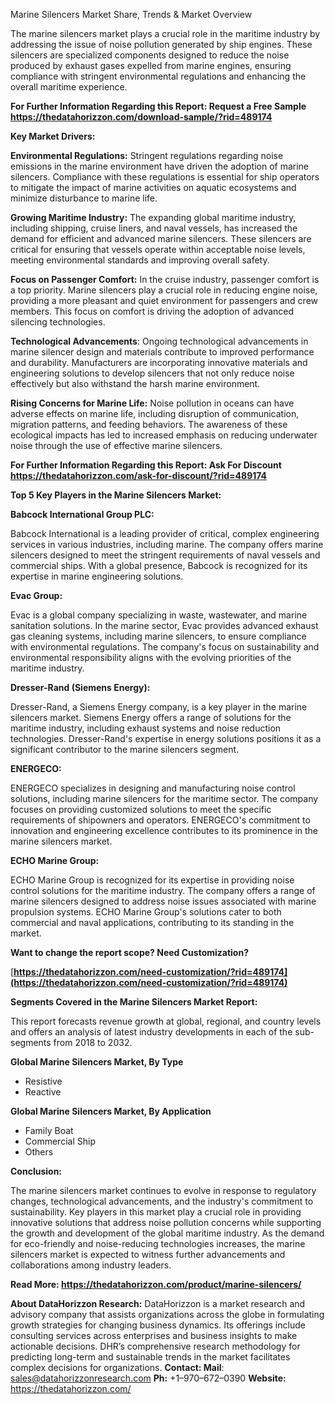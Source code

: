 ﻿Marine Silencers Market Share, Trends & Market Overview

The marine silencers market plays a crucial role in the maritime industry by addressing the issue of noise pollution generated by ship engines. These silencers are specialized components designed to reduce the noise produced by exhaust gases expelled from marine engines, ensuring compliance with stringent environmental regulations and enhancing the overall maritime experience.

**For Further Information Regarding this Report: Request a Free Sample <https://thedatahorizzon.com/download-sample/?rid=489174>** 

**Key Market Drivers:**

**Environmental Regulations:** Stringent regulations regarding noise emissions in the marine environment have driven the adoption of marine silencers. Compliance with these regulations is essential for ship operators to mitigate the impact of marine activities on aquatic ecosystems and minimize disturbance to marine life.

**Growing Maritime Industry:** The expanding global maritime industry, including shipping, cruise liners, and naval vessels, has increased the demand for efficient and advanced marine silencers. These silencers are critical for ensuring that vessels operate within acceptable noise levels, meeting environmental standards and improving overall safety.

**Focus on Passenger Comfort:** In the cruise industry, passenger comfort is a top priority. Marine silencers play a crucial role in reducing engine noise, providing a more pleasant and quiet environment for passengers and crew members. This focus on comfort is driving the adoption of advanced silencing technologies.

**Technological Advancements**: Ongoing technological advancements in marine silencer design and materials contribute to improved performance and durability. Manufacturers are incorporating innovative materials and engineering solutions to develop silencers that not only reduce noise effectively but also withstand the harsh marine environment.

**Rising Concerns for Marine Life:** Noise pollution in oceans can have adverse effects on marine life, including disruption of communication, migration patterns, and feeding behaviors. The awareness of these ecological impacts has led to increased emphasis on reducing underwater noise through the use of effective marine silencers.

**For Further Information Regarding this Report: Ask For Discount <https://thedatahorizzon.com/ask-for-discount/?rid=489174>**  

**Top 5 Key Players in the Marine Silencers Market:**

**Babcock International Group PLC:**

Babcock International is a leading provider of critical, complex engineering services in various industries, including marine. The company offers marine silencers designed to meet the stringent requirements of naval vessels and commercial ships. With a global presence, Babcock is recognized for its expertise in marine engineering solutions.

**Evac Group:**

Evac is a global company specializing in waste, wastewater, and marine sanitation solutions. In the marine sector, Evac provides advanced exhaust gas cleaning systems, including marine silencers, to ensure compliance with environmental regulations. The company's focus on sustainability and environmental responsibility aligns with the evolving priorities of the maritime industry.

**Dresser-Rand (Siemens Energy):**

Dresser-Rand, a Siemens Energy company, is a key player in the marine silencers market. Siemens Energy offers a range of solutions for the maritime industry, including exhaust systems and noise reduction technologies. Dresser-Rand's expertise in energy solutions positions it as a significant contributor to the marine silencers segment.

**ENERGECO:**

ENERGECO specializes in designing and manufacturing noise control solutions, including marine silencers for the maritime sector. The company focuses on providing customized solutions to meet the specific requirements of shipowners and operators. ENERGECO's commitment to innovation and engineering excellence contributes to its prominence in the marine silencers market.

**ECHO Marine Group:**

ECHO Marine Group is recognized for its expertise in providing noise control solutions for the maritime industry. The company offers a range of marine silencers designed to address noise issues associated with marine propulsion systems. ECHO Marine Group's solutions cater to both commercial and naval applications, contributing to its standing in the market.

**Want to change the report scope? Need Customization?**

[**https://thedatahorizzon.com/need-customization/?rid=489174](https://thedatahorizzon.com/need-customization/?rid=489174)** 

**Segments Covered in the Marine Silencers Market Report:**

This report forecasts revenue growth at global, regional, and country levels and offers an analysis of latest industry developments in each of the sub-segments from 2018 to 2032.

**Global Marine Silencers Market, By Type**

- Resistive
- Reactive

**Global Marine Silencers Market, By Application**

- Family Boat
- Commercial Ship
- Others

**Conclusion:**

The marine silencers market continues to evolve in response to regulatory changes, technological advancements, and the industry's commitment to sustainability. Key players in this market play a crucial role in providing innovative solutions that address noise pollution concerns while supporting the growth and development of the global maritime industry. As the demand for eco-friendly and noise-reducing technologies increases, the marine silencers market is expected to witness further advancements and collaborations among industry leaders.

**Read More: <https://thedatahorizzon.com/product/marine-silencers/>** 

**About DataHorizzon Research:**DataHorizzon is a market research and advisory company that assists organizations across the globe in formulating growth strategies for changing business dynamics. Its offerings include consulting services across enterprises and business insights to make actionable decisions. DHR’s comprehensive research methodology for predicting long-term and sustainable trends in the market facilitates complex decisions for organizations.**Contact:Mail**: <sales@datahorizzonresearch.com> **Ph:** +1–970–672–0390**Website:** <https://thedatahorizzon.com/> 

